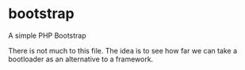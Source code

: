 bootstrap
=========

A simple PHP Bootstrap

There is not much to this file. The idea is to see how far we can take a bootloader as an alternative to a framework.
